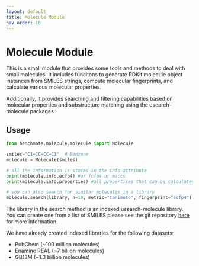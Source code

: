 ```yaml
---
layout: default
title: Molecule Module
nav_order: 10
---
```


# Molecule Module

This is a small module that provides some tools and methods to deal with small molecules. It includes funcitons
to generate RDKit molecule object instances from SMILES strings, compute molecular fingerprints, and calculate various molecular properties.

Additionally, it provides searching and filtering capabilities based on molecular properties and substructure matching using the 
usearch-molecule packages. 

## Usage

```python
from benchmate.molecule.molecule import Molecule

smiles="C1=CC=CC=C1"  # Benzene
molecule = Molecule(smiles)

# all the information is stored in the info attribute
print(molecule.info.ecfp4) #or fcfp4 or maccs
print(molecule.info.properties) #all propertires that can be calculated with rdkit are available and stored in the info attribute

# you can also search for similar molecules in a library
molecule.search(library, n=10, metric="tanimoto", fingerprint="ecfp4") #search for the 10 most similar molecules in the library based on ecfp4 fingerprints and tanimoto similarity
```

The library in the search method is an indexed usearch-molecule library. You can create one from a list of SMILES please see
the git repository [here](https://github.com/ashvardanian/usearch-molecules) for more information.

We have already created indexed libraries for the following datasets:

- PubChem (~100 million molecules)
- Enamine REAL (~7 billion molecules)
- GB13M (~1.3 billion molecules)


